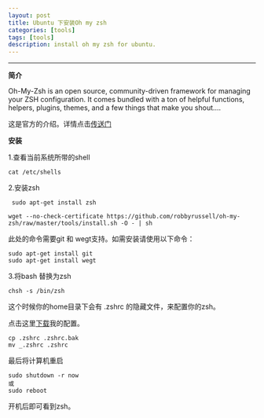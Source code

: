 ```yaml
---
layout: post
title: Ubuntu 下安装Oh my zsh
categories: [tools]
tags: [tools]
description: install oh my zsh for ubuntu.
---
```


-----
**简介**

Oh-My-Zsh is an open source, community-driven framework for managing your ZSH configuration. It comes bundled with a ton of helpful functions, helpers, plugins, themes, and a few things that make you shout....

这是官方的介绍。详情点击<a href="http://ohmyz.sh/">传送门</a>

**安装**

1.查看当前系统所带的shell

    cat /etc/shells

2.安装zsh

     sudo apt-get install zsh

    wget --no-check-certificate https://github.com/robbyrussell/oh-my-zsh/raw/master/tools/install.sh -O - | sh

此处的命令需要git 和 wegt支持。如需安装请使用以下命令：

    sudo apt-get install git
    sudo apt-get install wegt

3.将bash 替换为zsh

    chsh -s /bin/zsh

这个时候你的home目录下会有  .zshrc  的隐藏文件，来配置你的zsh。

点击这里<a href="/files/.zshrc">下载</a>我的配置。

    cp .zshrc .zshrc.bak
    mv _.zshrc .zshrc

最后将计算机重启

    sudo shutdown -r now
    或
    sudo reboot

开机后即可看到zsh。
